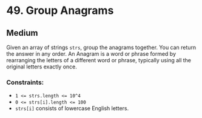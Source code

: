 # 49. Group Anagrams

## Medium

Given an array of strings `strs`, group the anagrams together. You can return the answer in any order. An Anagram is a
word or phrase formed by rearranging the letters of a different word or phrase, typically using all the original letters
exactly once.

### Constraints:

- `1 <= strs.length <= 10^4`
- `0 <= strs[i].length <= 100`
- `strs[i]` consists of lowercase English letters.
